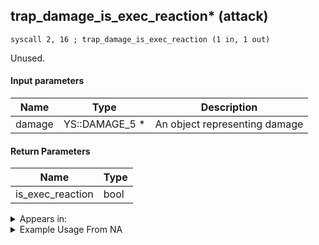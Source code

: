 ## trap_damage_is_exec_reaction* (attack)

`syscall 2, 16 ; trap_damage_is_exec_reaction (1 in, 1 out)`

Unused.

#### Input parameters
| Name | Type | Description
|------|------|------------
| damage   | YS::DAMAGE_5 *   | An object representing damage


#### Return Parameters
| Name | Type
|------|-----
| is_exec_reaction   | bool   


<details>
	<summary>Appears in:</summary>

</details>

<details>
	<summary>Example Usage From NA</summary>

</details>

